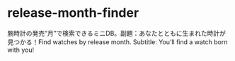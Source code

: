 # release-month-finder
腕時計の発売“月”で検索できるミニDB。副題：あなたとともに生まれた時計が見つかる！Find watches by release month. Subtitle: You’ll find a watch born with you!

